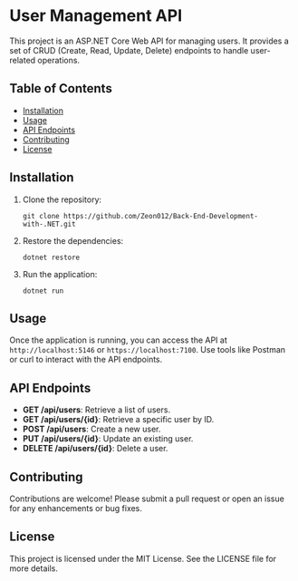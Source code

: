 # User Management API

This project is an ASP.NET Core Web API for managing users. It provides a set of CRUD (Create, Read, Update, Delete) endpoints to handle user-related operations.

## Table of Contents

- [Installation](#installation)
- [Usage](#usage)
- [API Endpoints](#api-endpoints)
- [Contributing](#contributing)
- [License](#license)

## Installation

1. Clone the repository:
   ```
   git clone https://github.com/Zeon012/Back-End-Development-with-.NET.git
   ```

2. Restore the dependencies:
   ```
   dotnet restore
   ```

3. Run the application:
   ```
   dotnet run
   ```

## Usage

Once the application is running, you can access the API at `http://localhost:5146` or `https://localhost:7100`. Use tools like Postman or curl to interact with the API endpoints.

## API Endpoints

- **GET /api/users**: Retrieve a list of users.
- **GET /api/users/{id}**: Retrieve a specific user by ID.
- **POST /api/users**: Create a new user.
- **PUT /api/users/{id}**: Update an existing user.
- **DELETE /api/users/{id}**: Delete a user.

## Contributing

Contributions are welcome! Please submit a pull request or open an issue for any enhancements or bug fixes.

## License

This project is licensed under the MIT License. See the LICENSE file for more details.

